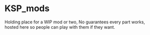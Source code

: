 # KSP_mods
Holding place for a WIP mod or two, No guarantees every part works, hosted here so people can play with them if they want.
